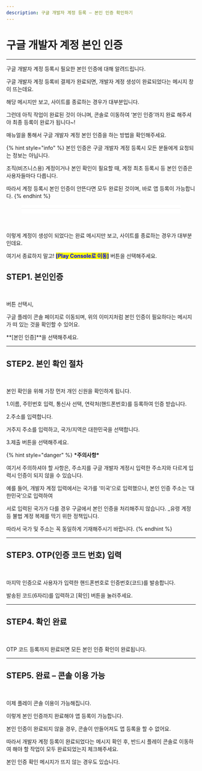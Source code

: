 ```yaml
---
description: 구글 개발자 계정 등록 – 본인 인증 확인하기
---
```


# 구글 개발자 계정 본인 인증

****

구글 개발자 계정 등록시 필요한 본인 인증에 대해 알려드립니다.

구글 개발자 계정 등록비 결제가 완료되면, 개발자 계정 생성이 완료되었다는 메시지 창이 뜨는데요.

해당 메시지만 보고, 사이트를 종료하는 경우가 대부분입니다.

그런데 아직 작업이 완료된 것이 아니며, 콘솔로 이동하여 ‘본인 인증’까지 완료 해주셔야 최종 등록이 완료가 됩니다\~!

매뉴얼을 통해서 구글 개발자 계정 본인 인증을 하는 방법을 확인해주세요.

{% hint style="info" %}
본인 인증은 구글 개발자 계정 등록시 모든 분들에게 요청되는 정보는 아닙니다.

조직(비즈니스용) 계정이거나 본인 확인이 필요할 때, 계정 최초 등록시 등 본인 인증은 사용자들마다 다릅니다.&#x20;

따라서 계정 등록시 본인 인증이 안뜬다면 모두 완료된 것이며, 바로 앱 등록이 가능합니다.&#x20;
{% endhint %}

<figure><img src="../../.gitbook/assets/구분선.PNG" alt=""><figcaption></figcaption></figure>

<figure><img src="https://wp.swing2app.co.kr/wp-content/uploads/2023/02/%EA%B5%AC%EA%B8%80%EB%B3%B8%EC%9D%B8%EC%9D%B8%EC%A6%9D0.png" alt=""><figcaption></figcaption></figure>

이렇게 계정이 생성이 되었다는 완료 메시지만 보고, 사이트를 종료하는 경우가 대부분인데요.

여기서 종료하지 말고! <mark style="color:blue;">**\[Play Console로 이동]**</mark> 버튼을 선택해주세요.



## **STEP1. 본인인증**

<figure><img src="https://wp.swing2app.co.kr/wp-content/uploads/2023/02/%EA%B5%AC%EA%B8%80%EB%B3%B8%EC%9D%B8%EC%9D%B8%EC%A6%9D2.png" alt=""><figcaption></figcaption></figure>

버튼 선택시,

구글 플레이 콘솔 페이지로 이동되며, 위의 이미지처럼 본인 인증이 필요하다는 메시지가 떠 있는 것을 확인할 수 있어요.

**\[본인 인증]**을 선택해주세요.

****

## **STEP2. 본인 확인 절차**

<figure><img src="https://wp.swing2app.co.kr/wp-content/uploads/2023/02/%EA%B5%AC%EA%B8%80%EB%B3%B8%EC%9D%B8%EC%9D%B8%EC%A6%9D3.png" alt=""><figcaption></figcaption></figure>

본인 확인을 위해 가장 먼저 개인 신원을 확인하게 됩니다.

1.이름, 주민번호 입력, 통신사 선택, 연락처(핸드폰번호)를 등록하여 인증 받습니다.

2.주소를 입력합니다.

거주지 주소를 입력하고, 국가/지역은 대한민국을 선택합니다.

3.제출 버튼을 선택해주세요.

{% hint style="danger" %}
**\*주의사항\***

여기서 주의하셔야 할 사항은, 주소지를 구글 개발자 계정시 입력한 주소지와 다르게 입력시 인증이 되지 않을 수 있습니다.

예를 들어, 개발자 계정 입력에서는 국가를 ‘미국’으로 입력했으나, 본인 인증 주소는 ‘대한민국’으로 입력하여

서로 입력된 국가가 다를 경우 구글에서 본인 인증을 처리해주지 않습니다. \_유령 계정 등 불법 계정 복제를 막기 위한 정책입니다.

따라서 국가 및 주소는 꼭 동일하게 기재해주시기 바랍니다.
{% endhint %}

****

## **STEP3. OTP(인증 코드 번호) 입력**

<figure><img src="https://wp.swing2app.co.kr/wp-content/uploads/2023/02/%EA%B5%AC%EA%B8%80%EB%B3%B8%EC%9D%B8%EC%9D%B8%EC%A6%9D4.png" alt=""><figcaption></figcaption></figure>

마지막 인증으로 사용자가 입력한 핸드폰번호로 인증번호(코드)를 발송합니다.

발송된 코드(6자리)를 입력하고 \[확인] 버튼을 눌러주세요.

****

## **STEP4. 확인 완료**

<figure><img src="https://wp.swing2app.co.kr/wp-content/uploads/2023/02/%EA%B5%AC%EA%B8%80%EB%B3%B8%EC%9D%B8%EC%9D%B8%EC%A6%9D5.png" alt=""><figcaption></figcaption></figure>

OTP 코드 등록까지 완료되면 모든 본인 인증 확인이 완료됩니다.

****

## **STEP5. 완료 – 콘솔 이용 가능**

<figure><img src="https://wp.swing2app.co.kr/wp-content/uploads/2023/02/%EA%B5%AC%EA%B8%80%EB%B3%B8%EC%9D%B8%EC%9D%B8%EC%A6%9D6.png" alt=""><figcaption></figcaption></figure>

이제 플레이 콘솔 이용이 가능해집니다.

이렇게 본인 인증까지 완료해야 앱 등록이 가능합니다.

본인 인증이 완료되지 않을 경우, 콘솔이 만들어져도 앱 등록을 할 수 없어요.

따라서 개발자 계정 등록이 완료되었다는 메시지 확인 후, 반드시 플레이 콘솔로 이동하여 해야 할 작업이 모두 완료되었는지 체크해주세요.

본인 인증 확인 메시지가 뜨지 않는 경우도 있습니다.

